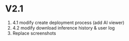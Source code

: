# V2.1

1. 4.1 modify create deployment process (add AI viewer)
2. 4.2 modify download inference history & user log
3. Replace screenshots
